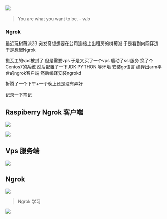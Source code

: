![](http://upload-images.jianshu.io/upload_images/7802425-9eb1bcd006e34aa6.png?imageMogr2/auto-orient/strip%7CimageView2/2/w/1240)
----
> You are what you want to be. - w.b


### Ngrok

最近玩树莓派2B 突发奇想想要在公司连接上出租房的树莓派
于是看到内网穿透
于是想起Ngrok

搬瓦工的vps被封了
但是需要vps 于是又买了一个vps  启动了ssr服务
换了个Centos7的系统 然后配置了一下JDK PYTHON 等环境
安装go语言
编译出arm平台的ngrok客户端
然后编译安装ngrokd

折腾了一个下午+一个晚上还是没有弄好

记录一下笔记

## Raspiberry Ngrok 客户端
![](http://upload-images.jianshu.io/upload_images/7802425-9be22b77f745c82c.png?imageMogr2/auto-orient/strip%7CimageView2/2/w/1240)

![](http://upload-images.jianshu.io/upload_images/7802425-75fd5b9a45a74f8a.png?imageMogr2/auto-orient/strip%7CimageView2/2/w/1240)

## Vps 服务端
![](http://upload-images.jianshu.io/upload_images/7802425-08dc1328d4f45750.png?imageMogr2/auto-orient/strip%7CimageView2/2/w/1240)


## Ngrok
![](http://upload-images.jianshu.io/upload_images/7802425-d0f786b3dcbf2ae6.png?imageMogr2/auto-orient/strip%7CimageView2/2/w/1240)

> Ngrok 学习




![](http://upload-images.jianshu.io/upload_images/7802425-bb910b4ae954107a.png?imageMogr2/auto-orient/strip%7CimageView2/2/w/1240)


